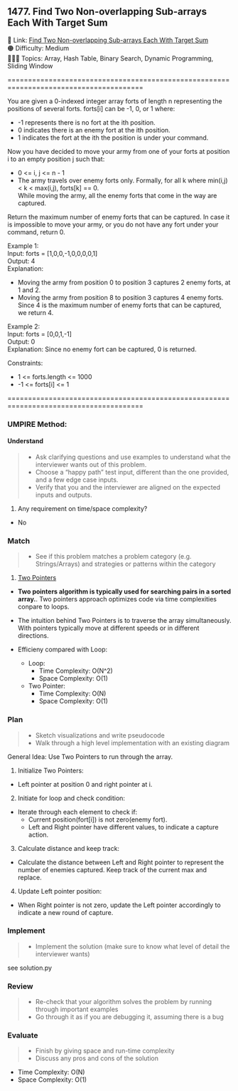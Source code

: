 ## 1477. Find Two Non-overlapping Sub-arrays Each With Target Sum

📎 Link: [Find Two Non-overlapping Sub-arrays Each With Target Sum](https://leetcode.com/problems/find-two-non-overlapping-sub-arrays-each-with-target-sum/description/)<br>
🟠 Difficulty: Medium<br>
👩🏻‍💻 Topics: Array, Hash Table, Binary Search, Dynamic Programming, Sliding Window<br>

=======================================================================================<br>

You are given a 0-indexed integer array forts of length n representing the positions of several forts. forts[i] can be -1, 0, or 1 where:<br>

- -1 represents there is no fort at the ith position.
- 0 indicates there is an enemy fort at the ith position.
- 1 indicates the fort at the ith the position is under your command.<br>

Now you have decided to move your army from one of your forts at position i to an empty position j such that:<br>

- 0 <= i, j <= n - 1
- The army travels over enemy forts only. Formally, for all k where min(i,j) < k < max(i,j), forts[k] == 0.<br>
  While moving the army, all the enemy forts that come in the way are captured.<br>

Return the maximum number of enemy forts that can be captured. In case it is impossible to move your army, or you do not have any fort under your command, return 0.<br>

Example 1:<br>
Input: forts = [1,0,0,-1,0,0,0,0,1]<br>
Output: 4<br>
Explanation:<br>

- Moving the army from position 0 to position 3 captures 2 enemy forts, at 1 and 2.
- Moving the army from position 8 to position 3 captures 4 enemy forts.<br>
  Since 4 is the maximum number of enemy forts that can be captured, we return 4.<br>

Example 2:<br>
Input: forts = [0,0,1,-1]<br>
Output: 0<br>
Explanation: Since no enemy fort can be captured, 0 is returned.<br>

Constraints:<br>

- 1 <= forts.length <= 1000
- -1 <= forts[i] <= 1

=======================================================================================<br>

### UMPIRE Method:

#### Understand

> - Ask clarifying questions and use examples to understand what the interviewer wants out of this problem.
> - Choose a “happy path” test input, different than the one provided, and a few edge case inputs.
> - Verify that you and the interviewer are aligned on the expected inputs and outputs.

1. Any requirement on time/space complexity?

- No

### Match

> - See if this problem matches a problem category (e.g. Strings/Arrays) and strategies or patterns within the category

1. [Two Pointers](https://www.geeksforgeeks.org/two-pointers-technique/)<br>

- **Two pointers algorithm is typically used for searching pairs in a sorted array.**. Two pointers approach optimizes code via time complexities conpare to loops.
- The intuition behind Two Pointers is to traverse the array simultaneously. With pointers typically move at different speeds or in different directions.

- Efficieny compared with Loop:
  - Loop:
    - Time Complexity: O(N^2)
    - Space Complexity: O(1)
  - Two Pointer:
    - Time Complexity: O(N)
    - Space Complexity: O(1)

### Plan

> - Sketch visualizations and write pseudocode
> - Walk through a high level implementation with an existing diagram

General Idea: Use Two Pointers to run through the array.

1. Initialize Two Pointers:

- Left pointer at position 0 and right pointer at i.

2. Initiate for loop and check condition:

- Iterate through each element to check if:
  - Current position(fort[i]) is not zero(enemy fort).
  - Left and Right pointer have different values, to indicate a capture action.

3. Calculate distance and keep track:

- Calculate the distance between Left and Right pointer to represent the number of enemies captured. Keep track of the current max and replace.

4. Update Left pointer position:

- When Right pointer is not zero, update the Left pointer accordingly to indicate a new round of capture.

### Implement

> - Implement the solution (make sure to know what level of detail the interviewer wants)

see solution.py

### Review

> - Re-check that your algorithm solves the problem by running through important examples
> - Go through it as if you are debugging it, assuming there is a bug

### Evaluate

> - Finish by giving space and run-time complexity
> - Discuss any pros and cons of the solution

- Time Complexity: O(N)
- Space Complexity: O(1)
